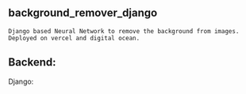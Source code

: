 ## background_remover_django
    Django based Neural Network to remove the background from images. 
    Deployed on vercel and digital ocean.

## Backend:
   Django: 
   